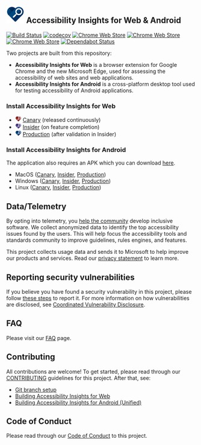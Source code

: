 <!--
Copyright (c) Microsoft Corporation. All rights reserved.
Licensed under the MIT License.
-->

## ![Product Logo](./src/icons/brand/blue/brand-blue-48px.png) Accessibility Insights for Web & Android

[![Build Status](https://dev.azure.com/ms/accessibility-insights-web/_apis/build/status/AccessibilityInsights-Web-CI?branchName=master)](https://dev.azure.com/ms/accessibility-insights-web/_build/latest?definitionId=63&branchName=master)
[![codecov](https://codecov.io/gh/microsoft/accessibility-insights-web/branch/master/graph/badge.svg)](https://codecov.io/gh/microsoft/accessibility-insights-web)
[![Chrome Web Store](https://img.shields.io/chrome-web-store/v/pbjjkligggfmakdaogkfomddhfmpjeni.svg?label=Version)](https://chrome.google.com/webstore/detail/accessibility-insights-fo/pbjjkligggfmakdaogkfomddhfmpjeni)
[![Chrome Web Store](https://img.shields.io/chrome-web-store/users/pbjjkligggfmakdaogkfomddhfmpjeni.svg)](https://chrome.google.com/webstore/detail/accessibility-insights-fo/pbjjkligggfmakdaogkfomddhfmpjeni)
[![Chrome Web Store](https://img.shields.io/chrome-web-store/stars/pbjjkligggfmakdaogkfomddhfmpjeni.svg)](https://chrome.google.com/webstore/detail/accessibility-insights-fo/pbjjkligggfmakdaogkfomddhfmpjeni/reviews)
[![Dependabot Status](https://api.dependabot.com/badges/status?host=github&repo=microsoft/accessibility-insights-web)](https://dependabot.com)

Two projects are built from this repository:

-   **Accessibility Insights for Web** is a browser extension for Google Chrome and the new Microsoft Edge, used for assessing the accessibility of web sites and web applications.
-   **Accessibility Insights for Android** is a cross-platform desktop tool used for testing accessibility of Android applications.

### Install Accessibility Insights for Web

-   ![Canary Logo](./src/icons/brand/red/brand-red-16px.png) [Canary](https://chrome.google.com/webstore/detail/hbcplehnakffdldhldncjlnbpfgogbem) (released continuously)
-   ![Insider Logo](./src/icons/brand/violet/brand-violet-16px.png) [Insider](https://chrome.google.com/webstore/detail/nnmjfbmebeckhpejobgjjjnchlljiagp) (on feature completion)
-   ![Production Logo](./src/icons/brand/blue/brand-blue-16px.png) [Production](https://chrome.google.com/webstore/detail/pbjjkligggfmakdaogkfomddhfmpjeni) (after validation in Insider)

### Install Accessibility Insights for Android

The application also requires an APK which you can download [here](https://accessibilityinsights.io/en/downloads).

-   MacOS ([Canary](https://aka.ms/accessibility-insights-for-android/downloads/CanaryMacOS), [Insider](https://aka.ms/accessibility-insights-for-android/downloads/InsiderMacOS), [Production](https://aka.ms/accessibility-insights-for-android/downloads/MacOS))
-   Windows ([Canary](https://aka.ms/accessibility-insights-for-android/downloads/CanaryWindows), [Insider](https://aka.ms/accessibility-insights-for-android/downloads/InsiderWindows), [Production](https://aka.ms/accessibility-insights-for-android/downloads/Windows))
-   Linux ([Canary](https://aka.ms/accessibility-insights-for-android/downloads/CanaryLinux), [Insider](https://aka.ms/accessibility-insights-for-android/downloads/InsiderLinux), [Production](https://aka.ms/accessibility-insights-for-android/downloads/Linux))

## Data/Telemetry

By opting into telemetry, you [help the community](https://go.microsoft.com/fwlink/?linkid=2077765) develop inclusive software. We collect anonymized data to identify the top accessibility issues found by the users. This will help focus the accessibility tools and standards community to improve guidelines, rules engines, and features.

This project collects usage data and sends it to Microsoft to help improve our products and services. Read our [privacy statement](https://privacy.microsoft.com/en-us/privacystatement) to learn more.

## Reporting security vulnerabilities

If you believe you have found a security vulnerability in this project, please follow [these steps](https://technet.microsoft.com/en-us/security/ff852094.aspx) to report it. For more information on how vulnerabilities are disclosed, see [Coordinated Vulnerability Disclosure](https://technet.microsoft.com/en-us/security/dn467923).

## FAQ

Please visit our [FAQ](https://accessibilityinsights.io/docs/en/web/reference/faq) page.

## Contributing

All contributions are welcome! To get started, please read through our [CONTRIBUTING](./CONTRIBUTING.md) guidelines for this project. After that, see:

-   [Git branch setup](./docs/git-branch-setup.md)
-   [Building Accessibility Insights for Web](./docs/building-web.md)
-   [Building Accessibility Insights for Android (Unified)](./docs/building-unified.md)

## Code of Conduct

Please read through our [Code of Conduct](./CODE_OF_CONDUCT.md) to this project.
